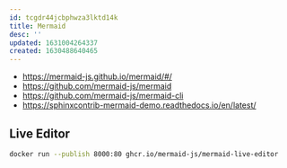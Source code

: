 ```yaml
---
id: tcgdr44jcbphwza3lktd14k
title: Mermaid
desc: ''
updated: 1631004264337
created: 1630488640465
---
```


* https://mermaid-js.github.io/mermaid/#/
* https://github.com/mermaid-js/mermaid
* https://github.com/mermaid-js/mermaid-cli
* https://sphinxcontrib-mermaid-demo.readthedocs.io/en/latest/

## Live Editor

```sh
docker run --publish 8000:80 ghcr.io/mermaid-js/mermaid-live-editor
```
